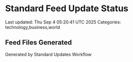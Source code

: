 # Standard Feed Update Status
Last updated: Thu Sep  4 05:20:41 UTC 2025
Categories: technology,business,world

## Feed Files Generated

Generated by Standard Updates Workflow
